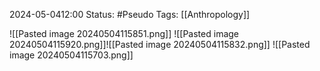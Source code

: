 2024-05-0412:00
Status: #Pseudo 
Tags: [[Anthropology]]

![[Pasted image 20240504115851.png]] 
![[Pasted image 20240504115920.png]]![[Pasted image 20240504115832.png]]
![[Pasted image 20240504115703.png]]